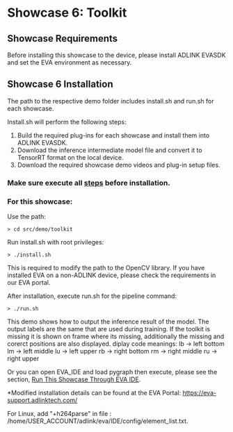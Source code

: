 # Showcase 6: Toolkit

## Showcase Requirements

Before installing this showcase to the device, please install ADLINK EVASDK and set the EVA environment as necessary.

## Showcase 6 Installation

The path to the respective demo folder includes install.sh and run.sh for each showcase.

Install.sh will perform the following steps:

1. Build the required plug-ins for each showcase and install them into ADLINK EVASDK.
2. Download the inference intermediate model file and convert it to TensorRT format on the local device.
3. Download the required showcase demo videos and plug-in setup files.
### Make sure execute all [steps](https://github.com/IST-EVA-Support/EVA_Show-Case/tree/dev#clone-the-source-code) before installation.

### For this showcase: 

Use the path:

```
> cd src/demo/toolkit
```



Run install.sh with root privileges:

```
> ./install.sh
```


This is required to modify the path to the OpenCV library. If you have installed EVA on a non-ADLINK device, please check the requirements in our EVA portal.



<a id="runsh"></a>

After installation, execute run.sh for the pipeline command:

```
> ./run.sh
```

This demo shows how to output the inference result of the model. The output labels are the same that are used during training. If the toolkit is missing it is shown on frame where its missing, additionally the missing and corerct positions are also displayed. 
diplay code meanings:
  lb -> left bottom
  lm -> left middle
  lu -> left upper
  rb -> right bottom
  rm -> right middle
  ru -> right upper

Or you can open EVA_IDE and load pygraph then execute, please see the section, [Run This Showcase Through EVA IDE](#Run-This-Showcase-Through-EVA-IDE).


*Modified installation details can be found at the EVA Portal: https://eva-support.adlinktech.com/



For Linux, add "+h264parse" in file : /home/USER_ACCOUNT/adlink/eva/IDE/config/element_list.txt. 


